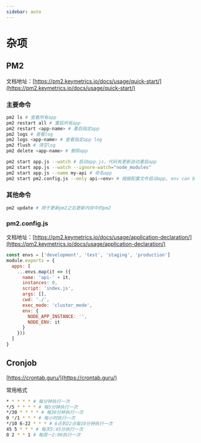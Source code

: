 ```yaml
---
sidebar: auto
---
```


# 杂项

## PM2

文档地址：[https://pm2.keymetrics.io/docs/usage/quick-start/](https://pm2.keymetrics.io/docs/usage/quick-start/)

### 主要命令

```bash
pm2 ls # 查看所有app
pm2 restart all # 重启所有app
pm2 restart <app-name> # 重启指定app
pm2 logs # 查看log
pm2 logs <app-name> # 查看指定app log
pm2 flush # 清空log
pm2 delete <app-name> # 删除app

pm2 start app.js --watch # 启动app.js，代码有更新自动重启app
pm2 start app.js --watch --ignore-watch="node_modules"
pm2 start app.js --name my-api # 命名app
pm2 start pm2.config.js --only api-<env> # 根据配置文件启动app, env can be `development`, `test`, `staging`, `production`
```

### 其他命令

```bash
pm2 update # 用于更新pm2之后更新内存中的pm2
```

### pm2.config.js

文档地址：[https://pm2.keymetrics.io/docs/usage/application-declaration/](https://pm2.keymetrics.io/docs/usage/application-declaration/)

```js
const envs = ['development', 'test', 'staging', 'production']
module.exports = {
  apps: [
    ...envs.map(it => ({
      name: 'api-' + it,
      instances: 0,
      script: 'index.js',
      args: [],
      cwd: './',
      exec_mode: 'cluster_mode',
      env: {
        NODE_APP_INSTANCE: '',
        NODE_ENV: it
      }
    }))
  ]
}
```

## Cronjob

[https://crontab.guru/](https://crontab.guru/)

常用格式

```bash
* * * * * # 每分钟执行一次
*/5 * * * * # 每5分钟执行一次
*/30 * * * * # 每30分钟执行一次
0 */1 * * * # 每小时执行一次
*/10 6-22 * * * # 6点到22点每10分钟执行一次
45 5 * * * # 每天5:45分执行一次
0 2 * * 1 # 每周一2:00执行一次
```